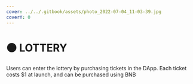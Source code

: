 ```yaml
---
cover: ../../.gitbook/assets/photo_2022-07-04_11-03-39.jpg
coverY: 0
---
```


# ⚫ LOTTERY

Users can enter the lottery by purchasing tickets in the DApp. Each ticket costs $1 at launch, and can be purchased using BNB
